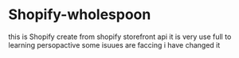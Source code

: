 # Shopify-wholespoon
this is Shopify create from shopify storefront api it is very use full to learning persopactive
some isuues are faccing i have  changed it
